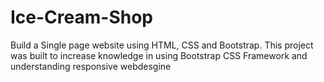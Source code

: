 # Ice-Cream-Shop
Build a Single page website using HTML, CSS and Bootstrap. This project was built to increase knowledge in using Bootstrap CSS Framework and understanding responsive webdesgine
